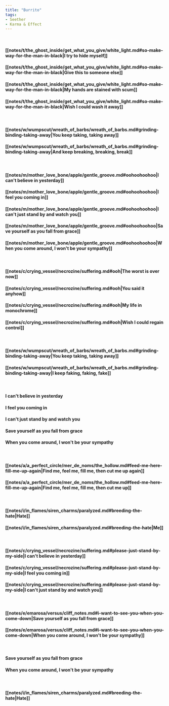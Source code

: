```yaml
---
title: "Burrito"
tags:
- Seether
- Karma & Effect
---
```

&nbsp;
#### [[notes/t/the_ghost_inside/get_what_you_give/white_light.md#so-make-way-for-the-man-in-black|I try to hide myself]]
#### [[notes/t/the_ghost_inside/get_what_you_give/white_light.md#so-make-way-for-the-man-in-black|Give this to someone else]]
#### [[notes/t/the_ghost_inside/get_what_you_give/white_light.md#so-make-way-for-the-man-in-black|My hands are stained with scum]]
#### [[notes/t/the_ghost_inside/get_what_you_give/white_light.md#so-make-way-for-the-man-in-black|Wish I could wash it away]]
&nbsp;
#### [[notes/w/wumpscut/wreath_of_barbs/wreath_of_barbs.md#grinding-binding-taking-away|You keep taking, taking away]]
#### [[notes/w/wumpscut/wreath_of_barbs/wreath_of_barbs.md#grinding-binding-taking-away|And keep breaking, breaking, break]]
&nbsp;
#### [[notes/m/mother_love_bone/apple/gentle_groove.md#oohoohoohoo|I can't believe in yesterday]]
#### [[notes/m/mother_love_bone/apple/gentle_groove.md#oohoohoohoo|I feel you coming in]]
#### [[notes/m/mother_love_bone/apple/gentle_groove.md#oohoohoohoo|I can't just stand by and watch you]]
#### [[notes/m/mother_love_bone/apple/gentle_groove.md#oohoohoohoo|Save yourself as you fall from grace]]
#### [[notes/m/mother_love_bone/apple/gentle_groove.md#oohoohoohoo|When you come around, I won't be your sympathy]]
&nbsp;
#### [[notes/c/crying_vessel/necrozine/suffering.md#ooh|The worst is over now]]
#### [[notes/c/crying_vessel/necrozine/suffering.md#ooh|You said it anyhow]]
#### [[notes/c/crying_vessel/necrozine/suffering.md#ooh|My life in monochrome]]
#### [[notes/c/crying_vessel/necrozine/suffering.md#ooh|Wish I could regain control]]
&nbsp;
#### [[notes/w/wumpscut/wreath_of_barbs/wreath_of_barbs.md#grinding-binding-taking-away|You keep taking, taking away]]
#### [[notes/w/wumpscut/wreath_of_barbs/wreath_of_barbs.md#grinding-binding-taking-away|I keep faking, faking, fake]]
&nbsp;
#### I can't believe in yesterday
#### I feel you coming in
#### I can't just stand by and watch you
#### Save yourself as you fall from grace
#### When you come around, I won't be your sympathy
&nbsp;
#### [[notes/a/a_perfect_circle/mer_de_noms/the_hollow.md#feed-me-here-fill-me-up-again|Find me, feel me, fill me, then cut me up again]]
#### [[notes/a/a_perfect_circle/mer_de_noms/the_hollow.md#feed-me-here-fill-me-up-again|Find me, feel me, fill me, then cut me up]]
&nbsp;
#### [[notes/i/in_flames/siren_charms/paralyzed.md#breeding-the-hate|Hate]]
#### [[notes/i/in_flames/siren_charms/paralyzed.md#breeding-the-hate|Me]]
&nbsp;
#### [[notes/c/crying_vessel/necrozine/suffering.md#please-just-stand-by-my-side|I can't believe in yesterday]]
#### [[notes/c/crying_vessel/necrozine/suffering.md#please-just-stand-by-my-side|I feel you coming in]]
#### [[notes/c/crying_vessel/necrozine/suffering.md#please-just-stand-by-my-side|I can't just stand by and watch you]]
&nbsp;
#### [[notes/e/emarosa/versus/cliff_notes.md#i-want-to-see-you-when-you-come-down|Save yourself as you fall from grace]]
#### [[notes/e/emarosa/versus/cliff_notes.md#i-want-to-see-you-when-you-come-down|When you come around, I won't be your sympathy]]
&nbsp;
#### Save yourself as you fall from grace
#### When you come around, I won't be your sympathy
&nbsp;
#### [[notes/i/in_flames/siren_charms/paralyzed.md#breeding-the-hate|Hate]]
